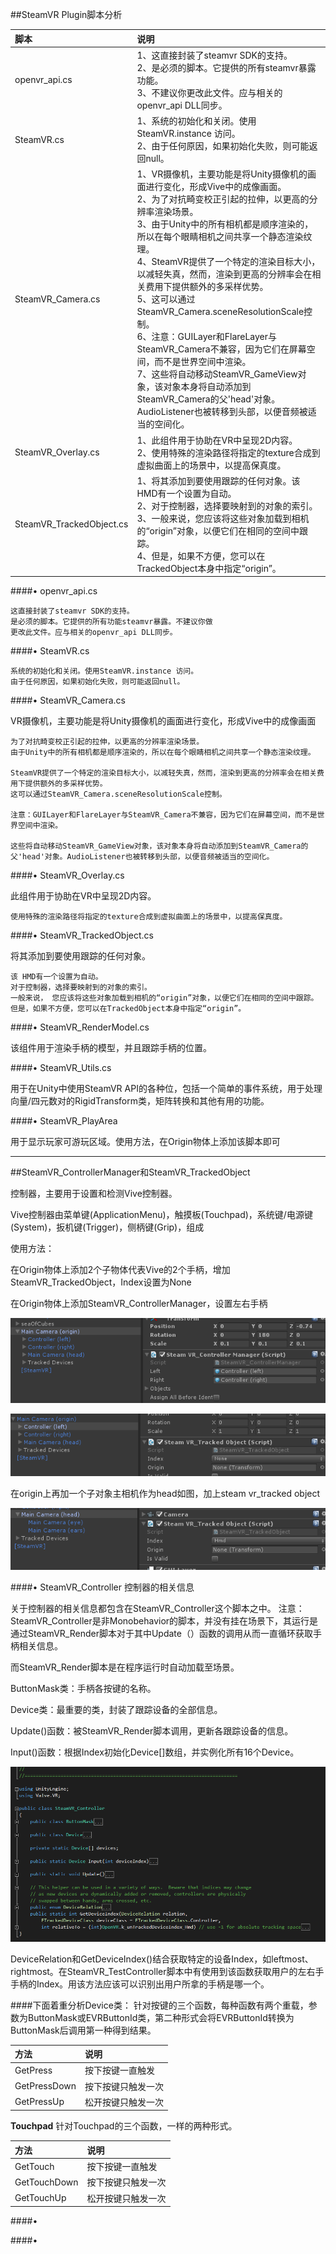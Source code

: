##SteamVR Plugin脚本分析


|脚本|说明|
|:--|:--|
|openvr_api.cs|1、这直接封装了steamvr SDK的支持。<br>2、是必须的脚本。它提供的所有steamvr暴露功能。<br>3、不建议你更改此文件。应与相关的openvr_api DLL同步。|
|SteamVR.cs|1、系统的初始化和关闭。使用SteamVR.instance 访问。<br>2、由于任何原因，如果初始化失败，则可能返回null。|
|SteamVR_Camera.cs|1、VR摄像机，主要功能是将Unity摄像机的画面进行变化，形成Vive中的成像画面。<br>2、为了对抗畸变校正引起的拉伸，以更高的分辨率渲染场景。 <br>3、由于Unity中的所有相机都是顺序渲染的，所以在每个眼睛相机之间共享一个静态渲染纹理。<br>4、SteamVR提供了一个特定的渲染目标大小，以减轻失真，然而，渲染到更高的分辨率会在相关费用下提供额外的多采样优势。<br>5、这可以通过SteamVR_Camera.sceneResolutionScale控制。<br>6、注意：GUILayer和FlareLayer与SteamVR_Camera不兼容，因为它们在屏幕空间，而不是世界空间中渲染。<br>7、这些将自动移动SteamVR_GameView对象，该对象本身将自动添加到SteamVR_Camera的父'head'对象。AudioListener也被转移到头部，以便音频被适当的空间化。|
|SteamVR_Overlay.cs|1、此组件用于协助在VR中呈现2D内容。<br>2、使用特殊的渲染路径将指定的texture合成到虚拟曲面上的场景中，以提高保真度。|
|SteamVR_TrackedObject.cs|1、将其添加到要使用跟踪的任何对象。该 HMD有一个设置为自动。<br>2、对于控制器，选择要映射到的对象的索引。<br>3、一般来说，您应该将这些对象加载到相机的“origin”对象，以便它们在相同的空间中跟踪。<br>4、但是，如果不方便，您可以在TrackedObject本身中指定“origin”。|

####• openvr_api.cs 

```
这直接封装了steamvr SDK的支持。
是必须的脚本。它提供的所有功能steamvr暴露。不建议你做
更改此文件。应与相关的openvr_api DLL同步。
```


####• SteamVR.cs 

```
系统的初始化和关闭。使用SteamVR.instance 访问。
由于任何原因，如果初始化失败，则可能返回null。
```


####• SteamVR_Camera.cs

VR摄像机，主要功能是将Unity摄像机的画面进行变化，形成Vive中的成像画面


```
为了对抗畸变校正引起的拉伸，以更高的分辨率渲染场景。 
由于Unity中的所有相机都是顺序渲染的，所以在每个眼睛相机之间共享一个静态渲染纹理。

SteamVR提供了一个特定的渲染目标大小，以减轻失真，然而，渲染到更高的分辨率会在相关费用下提供额外的多采样优势。
这可以通过SteamVR_Camera.sceneResolutionScale控制。

注意：GUILayer和FlareLayer与SteamVR_Camera不兼容，因为它们在屏幕空间，而不是世界空间中渲染。

这些将自动移动SteamVR_GameView对象，该对象本身将自动添加到SteamVR_Camera的父'head'对象。AudioListener也被转移到头部，以便音频被适当的空间化。

```

####• SteamVR_Overlay.cs

此组件用于协助在VR中呈现2D内容。

```
使用特殊的渲染路径将指定的texture合成到虚拟曲面上的场景中，以提高保真度。
```


####• SteamVR_TrackedObject.cs

将其添加到要使用跟踪的任何对象。

```
该 HMD有一个设置为自动。
对于控制器，选择要映射到的对象的索引。
一般来说， 您应该将这些对象加载到相机的“origin”对象，以便它们在相同的空间中跟踪。
但是，如果不方便，您可以在TrackedObject本身中指定“origin”。
```

####• SteamVR_RenderModel.cs

该组件用于渲染手柄的模型，并且跟踪手柄的位置。

####• SteamVR_Utils.cs

用于在Unity中使用SteamVR API的各种位，包括一个简单的事件系统，用于处理向量/四元数对的RigidTransform类，矩阵转换和其他有用的功能。

####• SteamVR_PlayArea

用于显示玩家可游玩区域。使用方法，在Origin物体上添加该脚本即可

---

##SteamVR_ControllerManager和SteamVR_TrackedObject

控制器，主要用于设置和检测Vive控制器。

Vive控制器由菜单键(ApplicationMenu)，触摸板(Touchpad)，系统键/电源键(System)，扳机键(Trigger)，侧柄键(Grip)，组成

使用方法：

在Origin物体上添加2个子物体代表Vive的2个手柄，增加SteamVR_TrackedObject，Index设置为None

在Origin物体上添加SteamVR_ControllerManager，设置左右手柄

![](/assets/977418-20170410133419376-1614339157.png)

![](/assets/977418-20170410133443626-1429910370.png)


在origin上再加一个子对象主相机作为head如图，加上steam vr_tracked object

![](/assets/977418-20170410133812751-943762245.png)


####• SteamVR_Controller  控制器的相关信息

关于控制器的相关信息都包含在SteamVR_Controller这个脚本之中。
注意：SteamVR_Controller是非Monobehavior的脚本，并没有挂在场景下，其运行是通过SteamVR_Render脚本对于其中Update（）函数的调用从而一直循环获取手柄相关信息。

而SteamVR_Render脚本是在程序运行时自动加载至场景。

ButtonMask类：手柄各按键的名称。

Device类：最重要的类，封装了跟踪设备的全部信息。

Update()函数：被SteamVR_Render脚本调用，更新各跟踪设备的信息。

Input()函数：根据Index初始化Device[]数组，并实例化所有16个Device。

![](/assets/977418-20170410101623344-1408084167.png)

DeviceRelation和GetDeviceIndex()结合获取特定的设备Index，如leftmost、rightmost。在SteamVR_TestController脚本中有使用到该函数获取用户的左右手手柄的Index。用该方法应该可以识别出用户所拿的手柄是哪一个。

####下面着重分析Device类：
针对按键的三个函数，每种函数有两个重载，参数为ButtonMask或EVRButtonId类，第二种形式会将EVRButtonId转换为ButtonMask后调用第一种得到结果。


|方法|说明|
|:--|:--|
|GetPress|按下按键一直触发|
|GetPressDown|按下按键只触发一次|
|GetPressUp|松开按键只触发一次|


**Touchpad**
针对Touchpad的三个函数，一样的两种形式。

|方法|说明|
|:--|:--|
|GetTouch|按下按键一直触发|
|GetTouchDown|按下按键只触发一次|
|GetTouchUp|松开按键只触发一次|
  

####•


####•





















